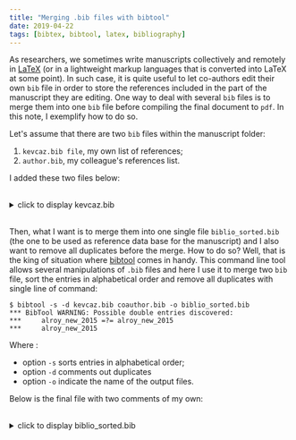 ```yaml
---
title: "Merging .bib files with bibtool"
date: 2019-04-22
tags: [bibtex, bibtool, latex, bibliography]
---
```


As researchers, we sometimes write manuscripts collectively and remotely in
[LaTeX](https://www.latex-project.org/) (or in a lightweight markup languages
that is converted into LaTeX at some point). In such case, it is quite
useful to let co-authors edit their own `bib` file in order to store the references included in the part of the manuscript they are editing. One way to deal with several `bib` files is to merge them into one `bib` file before compiling the final document to `pdf`. In this note, I exemplify how to do so.

Let's assume that there are two `bib` files within the manuscript folder:

1. `kevcaz.bib file`, my own list of references;
2. `author.bib`, my colleague's references list.

I added these two files below:


<br>

<details>
<summary>
  <a>click to display kevcaz.bib <i class="fa fa-chevron-down" aria-hidden="true"></i></a>
</summary>
```tex
% kevcaz.bib
@Article{	 alroy_new_2015,
  title		= {A new twist on a very old binary similarity coefficient},
  volume	= {96},
  issn		= {0012-9658},
  doi		= {10.1890/14-0471.1},
  number	= {2},
  urldate	= {2019-04-13},
  journal	= {Ecology},
  author	= {Alroy, John},
  year		= {2015},
  pages		= {575--586}
}

@Article{	 savage_elevational_2015,
  title		= {Elevational shifts, biotic homogenization and time lags in
		  vegetation change during 40 years of climate warming},
  volume	= {38},
  issn		= {09067590},
  doi		= {10.1111/ecog.01131},
  language	= {en},
  number	= {6},
  urldate	= {2019-04-14},
  journal	= {Ecography},
  author	= {Savage, Josée and Vellend, Mark},
  month		= jun,
  year		= {2015},
  pages		= {546--555}
}
```
</details>

<details>
<summary>
  <a>click to display coauthor.bib <i class="fa fa-chevron-down" aria-hidden="true"></i> </a>
</summary>
```tex
% coauthor.bib
@article{morales-castilla_inferring_2015,
	title = {Inferring biotic interactions from proxies},
	volume = {30},
	issn = {01695347},
	doi = {10.1016/j.tree.2015.03.014},
	language = {en},
	number = {6},
	urldate = {2018-05-23},
	journal = {Trends in Ecology \& Evolution},
	author = {Morales-Castilla, Ignacio and Matias, Miguel G. and Gravel, Dominique and Araújo, Miguel B.},
	month = jun,
	year = {2015},
	keywords = {Interaction biotique},
	pages = {347--356}
}

@article{russell_scale_2006,
	title = {Scale, {Environment}, and {Trophic} {Status}: {The} {Context} {Dependency} of {Community} {Saturation} in {Rocky} {Intertidal} {Communities}},
	volume = {167},
	issn = {0003-0147, 1537-5323},
	shorttitle = {Scale, {Environment}, and {Trophic} {Status}},
	url = {http://www.journals.uchicago.edu/doi/10.1086/504603},
	doi = {10.1086/504603}
}

@Article{	 alroy_new_2015,
  title		= {A new twist on a very old binary similarity coefficient},
  volume	= {96},
  issn		= {0012-9658},
  doi		= {10.1890/14-0471.1},
  number	= {2},
  urldate	= {2019-04-13},
  journal	= {Ecology},
  author	= {Alroy, John},
  year		= {2015},
  pages		= {575--586}
}
```
</details>

<br>

Then, what I want is to merge them into one single file `biblio_sorted.bib` (the
one to be used as reference data base for the manuscript) and I also want to
remove all duplicates before the merge. How to do so? Well, that is the king of
situation where [bibtool](https://ctan.org/pkg/bibtool?lang=en) comes in handy.
This command line tool allows several manipulations of `.bib` files and here I
use it to merge two `bib` file, sort the entries in alphabetical order and
remove all duplicates with single line of command:

```shell
$ bibtool -s -d kevcaz.bib coauthor.bib -o biblio_sorted.bib
*** BibTool WARNING: Possible double entries discovered:
***     alroy_new_2015 =?= alroy_new_2015
***     alroy_new_2015
```

Where :
 - option `-s` sorts entries in alphabetical order;
 - option `-d` comments out duplicates
 - option `-o` indicate the name of the output files.

 Below is the final file with two comments of my own:

 <br>

<details>
<summary>
  <a>click to display biblio_sorted.bib <i class="fa fa-chevron-down" aria-hidden="true"></i></a>
</summary>
```tex
% biblio_sorted
@Article{	  alroy_new_2015,
  title		= {A new twist on a very old binary similarity coefficient},
  volume	= {96},
  issn		= {0012-9658},
  doi		= {10.1890/14-0471.1},
  number	= {2},
  urldate	= {2019-04-13},
  journal	= {Ecology},
  author	= {Alroy, John},
  year		= {2015},
  pages		= {575--586}
}

% NB: '###' comments the reference out
###Article{	  alroy_new_2015,
  title		= {A new twist on a very old binary similarity coefficient},
  volume	= {96},
  issn		= {0012-9658},
  doi		= {10.1890/14-0471.1},
  number	= {2},
  urldate	= {2019-04-13},
  journal	= {Ecology},
  author	= {Alroy, John},
  year		= {2015},
  pages		= {575--586}
}

@Article{	  morales-castilla_inferring_2015,
  title		= {Inferring biotic interactions from proxies},
  volume	= {30},
  issn		= {01695347},
  doi		= {10.1016/j.tree.2015.03.014},
  language	= {en},
  number	= {6},
  urldate	= {2018-05-23},
  journal	= {Trends in Ecology \& Evolution},
  author	= {Morales-Castilla, Ignacio and Matias, Miguel G. and
		  Gravel, Dominique and Araújo, Miguel B.},
  month		= jun,
  year		= {2015},
  keywords	= {Interaction biotique},
  pages		= {347--356}
}

@Article{	  russell_scale_2006,
  title		= {Scale, {Environment}, and {Trophic} {Status}: {The}
		  {Context} {Dependency} of {Community} {Saturation} in
		  {Rocky} {Intertidal} {Communities}},
  volume	= {167},
  issn		= {0003-0147, 1537-5323},
  shorttitle	= {Scale, {Environment}, and {Trophic} {Status}},
  url		= {http://www.journals.uchicago.edu/doi/10.1086/504603},
  doi		= {10.1086/504603}
}

@Article{	  savage_elevational_2015,
  title		= {Elevational shifts, biotic homogenization and time lags in
		  vegetation change during 40 years of climate warming},
  volume	= {38},
  issn		= {09067590},
  doi		= {10.1111/ecog.01131},
  language	= {en},
  number	= {6},
  urldate	= {2019-04-14},
  journal	= {Ecography},
  author	= {Savage, Josée and Vellend, Mark},
  month		= jun,
  year		= {2015},
  pages		= {546--555}
}
```
</details>

<br>

Pretty neat, isn't it? Plus, if you are familiar with
[Makefiles](https://www.gnu.org/software/make/manual/html_node/Introduction.html),
it is easy to add this to your compilation process so that each time your `bib`
file is edited, the manuscript database will be edited will be updated :smiley:!
I find this way quite convenient as it allows co-author to edit the list of
reference without worrying about potential conflicts in this list.

Three final remarks to conclude this post:

- have a look at `man bibtool`, there are several options to explore, for instance `-S` to sort entries in reverse order;

- the approach described above will work seamlessly if all the authors edit the
  keys of the entries in the same way (as above), otherwise another step is
  required to standardize these keys;

- there are alternative ways to deal with several `bib` files directly in the
  LaTex file. For instance, the macro `\addbibresource` of the `biblatex`
  package, see this answer on [<i class="fa fa-stack-overflow"
  aria-hidden="true"></i>](https://tex.stackexchange.com/questions/98660/two-bibliographies-one-for-main-text-and-one-for-appendix).
